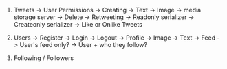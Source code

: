 1. Tweets
    -> User Permissions
        -> Creating
            -> Text
            -> Image -> media storage server
        -> Delete
        -> Retweeting
            -> Readonly serializer
            -> Createonly serializer
        -> Like or Onlike Tweets

2. Users
    -> Register
    -> Login
    -> Logout
    -> Profile
        -> Image
        -> Text
    -> Feed
        -> User's feed only?
        -> User + who they follow?

3. Following / Followers
